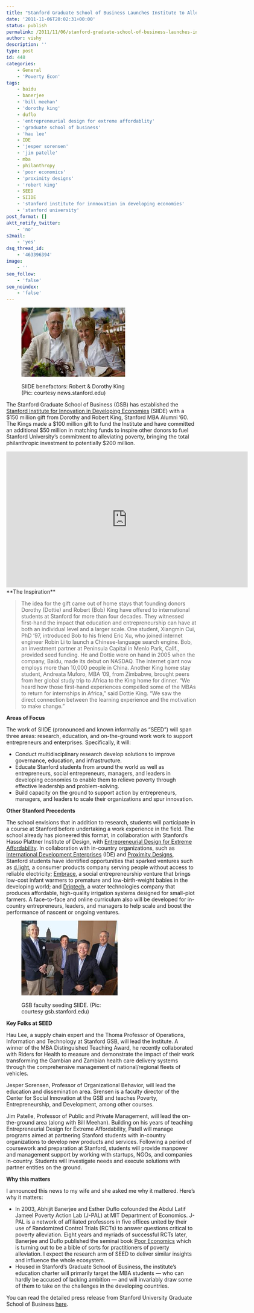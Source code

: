 ```yaml
---
title: "Stanford Graduate School of Business Launches Institute to Alleviate Poverty"
date: '2011-11-06T20:02:31+00:00'
status: publish
permalink: /2011/11/06/stanford-graduate-school-of-business-launches-institute-to-alleviate-poverty
author: vishy
description: ''
type: post
id: 448
categories:
    - General
    - 'Poverty Econ'
tags:
    - baidu
    - banerjee
    - 'bill meehan'
    - 'dorothy king'
    - duflo
    - 'entrepreneurial design for extreme affordablity'
    - 'graduate school of business'
    - 'hau lee'
    - IDE
    - 'jesper sorensen'
    - 'jim patelle'
    - mba
    - philanthropy
    - 'poor economics'
    - 'proximity designs'
    - 'robert king'
    - SEED
    - SIIDE
    - 'stanford institute for innnovation in developing economies'
    - 'stanford university'
post_format: []
aktt_notify_twitter:
    - 'no'
s2mail:
    - 'yes'
dsq_thread_id:
    - '463396394'
image:
    - ''
seo_follow:
    - 'false'
seo_noindex:
    - 'false'
---
```

<figure aria-describedby="caption-attachment-1319" class="wp-caption alignleft" id="attachment_1319" style="width: 275px">

[![](../../../../uploads/2011/11/gsb_king_news_stanford_edu.jpeg "gsb_king_news_stanford_edu")](../../../../uploads/2011/11/gsb_king_news_stanford_edu.jpeg)<figcaption class="wp-caption-text" id="caption-attachment-1319">SIIDE benefactors: Robert &amp; Dorothy King (Pic: courtesy news.stanford.edu)</figcaption></figure>

The Stanford Graduate School of Business (GSB) has established the [Stanford Institute for Innovation in Developing Economies](http://www.gsb.stanford.edu/seed/index.html) (SIIDE) with a $150 million gift from Dorothy and Robert King, Stanford MBA Alumni ’60. The Kings made a $100 million gift to fund the Institute and have committed an additional $50 million in matching funds to inspire other donors to fuel Stanford University’s commitment to alleviating poverty, bringing the total philanthropic investment to potentially $200 million.

<iframe frameborder="0" height="360" src="http://www.youtube.com/embed/bEs969sQ28Y?feature=player_embedded" width="640"></iframe>  
**The Inspiration**

> The idea for the gift came out of home stays that founding donors Dorothy (Dottie)  and Robert (Bob)  King have offered to international students at Stanford for more than four decades. They witnessed first-hand the impact that education and entrepreneurship can have at both an individual level and a larger scale. One student, Xiangmin Cui, PhD ’97, introduced Bob to his friend Eric Xu, who joined internet engineer Robin Li to launch a Chinese-language search engine. Bob, an investment partner at Peninsula Capital in Menlo Park, Calif., provided seed funding. He and Dottie were on hand in 2005 when the company, Baidu, made its debut on NASDAQ. The internet giant now employs more than 10,000 people in China. Another King home stay student, Andreata Muforo, MBA ’09, from Zimbabwe, brought peers from her global study trip to Africa to the King home for dinner. “We heard how those first-hand experiences compelled some of the MBAs to return for internships in Africa,”  said Dottie King. “We saw the direct connection between the learning experience and the motivation to make change.”

**Areas of Focus**

The work of SIIDE (pronounced and known informally as “SEED”) will span three areas: research, education, and on-the-ground work work to support entrepreneurs and enterprises. Specifically, it will:

- Conduct multidisciplinary research develop solutions to improve governance, education, and infrastructure.
- Educate Stanford students from around the world as well as entrepreneurs, social entrepreneurs, managers, and leaders in developing economies to enable them to relieve poverty through effective leadership and problem-solving.
- Build capacity on the ground to support action by entrepreneurs, managers, and leaders to scale their organizations and spur innovation.

**Other Stanford Precedents**

The school envisions that in addition to research, students will participate in a course at Stanford before undertaking a work experience in the field. The school already has pioneered this format, in collaboration with Stanford’s Hasso Plattner Institute of Design, with [Entrepreneurial Design for Extreme Affordability](http://extreme.stanford.edu/index.html). In collaboration with in-country organizations, such as [International Development Enterprises](http://www.ideorg.org/) (IDE) and [Proximity Designs](http://www.mulagofoundation.org/portfolio/proximity-designs), Stanford students have identified opportunities that sparked ventures such as [d.light](http://www.dlightdesign.com/), a consumer products company serving people without access to reliable electricity; [Embrace](http://www.embraceglobal.org/), a social entrepreneurship venture that brings low-cost infant warmers to premature and low-birth-weight babies in the developing world; and [Driptech](http://www.driptech.com/), a water technologies company that produces affordable, high-quality irrigation systems designed for small-plot farmers. A face-to-face and online curriculum also will be developed for in-country entrepreneurs, leaders, and managers to help scale and boost the performance of nascent or ongoing ventures.

<figure aria-describedby="caption-attachment-1320" class="wp-caption alignright" id="attachment_1320" style="width: 255px">

[![](../../../../uploads/2011/11/siide_directors_stanford_edu.jpeg "siide_directors_stanford_edu")](../../../../uploads/2011/11/siide_directors_stanford_edu.jpeg)<figcaption class="wp-caption-text" id="caption-attachment-1320">GSB faculty seeding SIIDE. (Pic: courtesy gsb.stanford.edu)</figcaption></figure>

**Key Folks at SEED**

Hau Lee, a supply chain expert and the Thoma Professor of Operations, Information and Technology at Stanford GSB, will lead the Institute. A winner of the MBA Distinguished Teaching Award, he recently collaborated with Riders for Health to measure and demonstrate the impact of their work transforming the Gambian and Zambian health care delivery systems through the comprehensive management of national/regional fleets of vehicles.

Jesper Sorensen, Professor of Organizational Behavior, will lead the education and dissemination area. Srensen is a faculty director of the Center for Social Innovation at the GSB and teaches Poverty, Entrepreneurship, and Development, among other courses.

Jim Patelle, Professor of Public and Private Management, will lead the on-the-ground area (along with Bill Meehan). Building on his years of teaching Entrepreneurial Design for Extreme Affordability, Patell will manage programs aimed at partnering Stanford students with in-country organizations to develop new products and services. Following a period of coursework and preparation at Stanford, students will provide manpower and management support by working with startups, NGOs, and companies in-country. Students will investigate needs and execute solutions with partner entities on the ground.

**Why this matters**

I announced this news to my wife and she asked me why it mattered. Here’s why it matters:

- In 2003, Abhijit Banerjee and Esther Duflo cofounded the Abdul Latif Jameel Poverty Action Lab (J-PAL) at MIT Department of Economics. J-PAL is a network of affiliated professors in five offices united by their use of Randomized Control Trials (RCTs) to answer questions critical to poverty alleviation. Eight years and myriads of successful RCTs later, Banerjee and Duflo published the seminal book [Poor Economics](http://pooreconomics.com/) which is turning out to be a bible of sorts for practitioners of poverty alleviation. I expect the research arm of SEED to deliver similar insights and influence the whole ecosystem.
- Housed in Stanford’s Graduate School of Business, the institute’s education charter will primarily target the MBA students — who can hardly be accused of lacking ambition — and will invariably draw some of them to take on the challenges in the developing countries.

You can read the detailed press release from Stanford University Graduate School of Business [here](http://www.gsb.stanford.edu/seed/press-release.html).